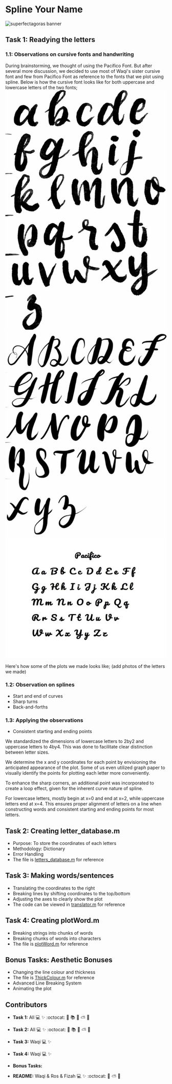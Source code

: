 # Spline Your Name
 ![superfectagoras banner](https://github.com/sm2302-aug23/grp-matlab-superfectagoras/blob/main/SM.png)

## Task  1: Readying the letters
### 1.1: Observations on cursive fonts and handwriting
During brainstorming, we thought of using the Pacifico Font. But after several more discussion, we decided to use most of Waqi's sister cursive font and few from Pacifico Font as reference to the fonts that we plot using spline. Below is how the cursive font looks like for both uppercase and lowercase letters of the two fonts;
![lowercase reference](https://github.com/sm2302-aug23/grp-matlab-superfectagoras/blob/main/lowercase%20reference.jpeg)
![uppercase reference](https://github.com/sm2302-aug23/grp-matlab-superfectagoras/blob/main/uppercase%20reference.jpeg)
![PacificoFont](https://github.com/sm2302-aug23/grp-matlab-superfectagoras/blob/main/PacificoFont.jpg)

Here's how some of the plots we made looks like;
(add photos of the letters we made)

### 1.2: Observation on splines
- Start and end of curves
- Sharp turns
- Back-and-forths

### 1.3: Applying the observations
- Consistent starting and ending points

We standardized the dimensions of lowercase letters to 2by2 and uppercase letters to 4by4. This was done to facilitate clear distinction between letter sizes.

We determine the x and y coordinates for each point by envisioning the anticipated appearance of the plot. Some of us even utilized graph paper to visually identify the points for plotting each letter more conveniently.

To enhance the sharp corners, an additional point was incorporated to create a loop effect, given for the inherent curve nature of spline.

For lowercase letters, mostly begin at x=0 and end at x=2, while uppercase letters end at x=4. This ensures proper alignment of letters on a line when constructing words and consistent starting and ending points for most letters.

## Task 2: Creating letter_database.m
- Purpose: To store the coordinates of each letters
- Methodology: Dictionary
- Error Handling
- The file is [letters_database.m](letters_database.m) for reference

## Task 3: Making words/sentences
- Translating the coordinates to the right
- Breaking lines by shifting coordinates to the top/bottom
- Adjusting the axes to clearly show the plot
- The code can be viewed in [translator.m](translator.m) for reference

## Task 4: Creating plotWord.m
- Breaking strings into chunks of words
- Breaking chunks of words into characters
- The file is [plotWord.m](plotWord.m) for reference

## Bonus Tasks: Aesthetic Bonuses
- Changing the line colour and thickness
- The file is [ThickColour.m](ThickColour.m) for reference
- Advanced Line Breaking System
- Animating the plot

## Contributors

- **Task 1:** All :computer: :sparkles: :octocat: :wilted_flower:
  :books: :pill: :partly_sunny: :milky_way:

- **Task 2:** All :computer: :sparkles: :octocat: :wilted_flower:
  :books: :pill: :partly_sunny: :milky_way:
  
- **Task 3:** Waqi :computer: :sparkles:

- **Task 4:** Waqi :computer: :sparkles:

- **Bonus Tasks:**

- **README:** Waqi & Ros & Fizah :computer: :sparkles: :octocat: :wilted_flower: :partly_sunny: :milky_way:
